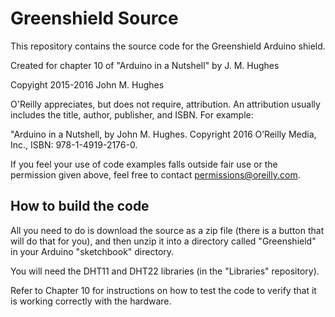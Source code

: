 # Greenshield Source

This repository contains the source code for the Greenshield Arduino shield.

Created for chapter 10 of "Arduino in a Nutshell" by J. M. Hughes

Copyight 2015-2016 John M. Hughes

O'Reilly appreciates, but does not require, attribution. An attribution usually
includes the title, author, publisher, and ISBN. For example:

"Arduino in a Nutshell, by John M. Hughes. Copyright 2016 O’Reilly
Media, Inc., ISBN: 978-1-4919-2176-0.

If you feel your use of code examples falls outside fair use or the permission
given above, feel free to contact permissions@oreilly.com.

## How to build the code

All you need to do is download the source as a zip file (there is a button
that will do that for you), and then unzip it into a directory called
"Greenshield" in your Arduino "sketchbook" directory.

You will need the DHT11 and DHT22 libraries (in the "Libraries" repository).

Refer to Chapter 10 for instructions on how to test the code to verify that
it is working correctly with the hardware.
